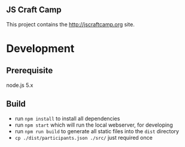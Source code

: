 ## JS Craft Camp

This project contains the http://jscraftcamp.org site.

# Development

## Prerequisite
node.js 5.x

## Build
- run `npm install` to install all dependencies
- run `npm start` which will run the local webserver, for developing
- run `npm run build` to generate all static files into the `dist` directory
- `cp ./dist/participants.json ./src/` just required once

